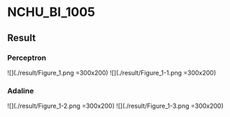 # NCHU_BI_1005
## Result
### Perceptron
![](./result/Figure_1.png =300x200)
![](./result/Figure_1-1.png =300x200)
### Adaline
![](./result/Figure_1-2.png =300x200)
![](./result/Figure_1-3.png =300x200)